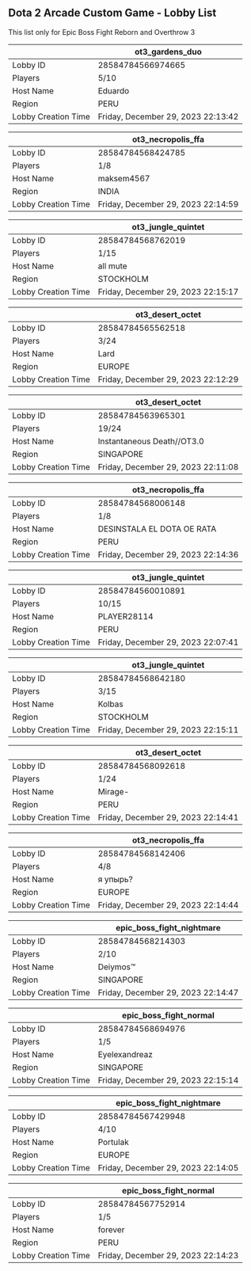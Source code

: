 ## Dota 2 Arcade Custom Game - Lobby List

This list only for Epic Boss Fight Reborn and Overthrow 3

|  | ot3_gardens_duo |
| ------ | ------ |
| Lobby ID | 28584784566974665 |
| Players | 5/10 |
| Host Name | Eduardo |
| Region | PERU |
| Lobby Creation Time | Friday, December 29, 2023 22:13:42 |


|  | ot3_necropolis_ffa |
| ------ | ------ |
| Lobby ID | 28584784568424785 |
| Players | 1/8 |
| Host Name | maksem4567 |
| Region | INDIA |
| Lobby Creation Time | Friday, December 29, 2023 22:14:59 |


|  | ot3_jungle_quintet |
| ------ | ------ |
| Lobby ID | 28584784568762019 |
| Players | 1/15 |
| Host Name | all mute |
| Region | STOCKHOLM |
| Lobby Creation Time | Friday, December 29, 2023 22:15:17 |


|  | ot3_desert_octet |
| ------ | ------ |
| Lobby ID | 28584784565562518 |
| Players | 3/24 |
| Host Name | Lard |
| Region | EUROPE |
| Lobby Creation Time | Friday, December 29, 2023 22:12:29 |


|  | ot3_desert_octet |
| ------ | ------ |
| Lobby ID | 28584784563965301 |
| Players | 19/24 |
| Host Name | Instantaneous Death//OT3.0 |
| Region | SINGAPORE |
| Lobby Creation Time | Friday, December 29, 2023 22:11:08 |


|  | ot3_necropolis_ffa |
| ------ | ------ |
| Lobby ID | 28584784568006148 |
| Players | 1/8 |
| Host Name | DESINSTALA EL DOTA OE RATA |
| Region | PERU |
| Lobby Creation Time | Friday, December 29, 2023 22:14:36 |


|  | ot3_jungle_quintet |
| ------ | ------ |
| Lobby ID | 28584784560010891 |
| Players | 10/15 |
| Host Name | PLAYER28114 |
| Region | PERU |
| Lobby Creation Time | Friday, December 29, 2023 22:07:41 |


|  | ot3_jungle_quintet |
| ------ | ------ |
| Lobby ID | 28584784568642180 |
| Players | 3/15 |
| Host Name | Kolbas |
| Region | STOCKHOLM |
| Lobby Creation Time | Friday, December 29, 2023 22:15:11 |


|  | ot3_desert_octet |
| ------ | ------ |
| Lobby ID | 28584784568092618 |
| Players | 1/24 |
| Host Name | Mirage- |
| Region | PERU |
| Lobby Creation Time | Friday, December 29, 2023 22:14:41 |


|  | ot3_necropolis_ffa |
| ------ | ------ |
| Lobby ID | 28584784568142406 |
| Players | 4/8 |
| Host Name | я упырь? |
| Region | EUROPE |
| Lobby Creation Time | Friday, December 29, 2023 22:14:44 |


|  | epic_boss_fight_nightmare |
| ------ | ------ |
| Lobby ID | 28584784568214303 |
| Players | 2/10 |
| Host Name | Deiymos™ |
| Region | SINGAPORE |
| Lobby Creation Time | Friday, December 29, 2023 22:14:47 |


|  | epic_boss_fight_normal |
| ------ | ------ |
| Lobby ID | 28584784568694976 |
| Players | 1/5 |
| Host Name | Eyelexandreaz |
| Region | SINGAPORE |
| Lobby Creation Time | Friday, December 29, 2023 22:15:14 |


|  | epic_boss_fight_nightmare |
| ------ | ------ |
| Lobby ID | 28584784567429948 |
| Players | 4/10 |
| Host Name | Portulak |
| Region | EUROPE |
| Lobby Creation Time | Friday, December 29, 2023 22:14:05 |


|  | epic_boss_fight_normal |
| ------ | ------ |
| Lobby ID | 28584784567752914 |
| Players | 1/5 |
| Host Name | forever |
| Region | PERU |
| Lobby Creation Time | Friday, December 29, 2023 22:14:23 |


